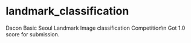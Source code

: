# landmark_classification
Dacon Basic Seoul Landmark Image classification Competition\n
Got 1.0 score for submission.